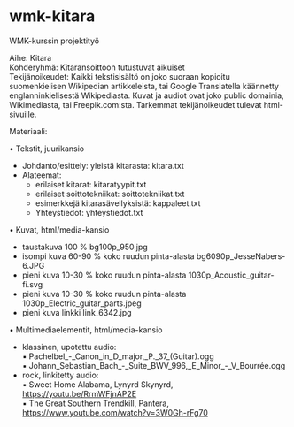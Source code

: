 # wmk-kitara

WMK-kurssin projektityö

Aihe: Kitara  
Kohderyhmä: Kitaransoittoon tutustuvat aikuiset  
Tekijänoikeudet: Kaikki tekstisisältö on joko suoraan kopioitu suomenkielisen Wikipedian artikkeleista, tai Google Translatella käännetty englanninkielisestä Wikipediasta. Kuvat ja audiot ovat joko public domainia, Wikimediasta, tai Freepik.com:sta. Tarkemmat tekijänoikeudet tulevat html-sivuille.

Materiaali:

• Tekstit, juurikansio

- Johdanto/esittely: yleistä kitarasta: kitara.txt
- Alateemat:
  - erilaiset kitarat: kitaratyypit.txt
  - erilaiset soittotekniikat: soittotekniikat.txt
  - esimerkkejä kitarasävellyksistä: kappaleet.txt
  - Yhteystiedot: yhteystiedot.txt

• Kuvat, html/media-kansio

- taustakuva 100 % bg100p_950.jpg
- isompi kuva 60-90 % koko ruudun pinta-alasta bg6090p_JesseNabers-6.JPG
- pieni kuva 10-30 % koko ruudun pinta-alasta 1030p_Acoustic_guitar-fi.svg
- pieni kuva 10-30 % koko ruudun pinta-alasta 1030p_Electric_guitar_parts.jpeg
- pieni kuva linkki link_6342.jpg

• Multimediaelementit, html/media-kansio

- klassinen, upotettu audio:  
  ▪ Pachelbel\_-_Canon_in_D_major,\_P.\_37\_(Guitar).ogg  
  ▪ Johann_Sebastian_Bach\_-_Suite_BWV_996,\_E_Minor\_-_V_Bourrée.ogg
- rock, linkitetty audio:  
   ▪ Sweet Home Alabama, Lynyrd Skynyrd, https://youtu.be/RrmWFjnAP2E  
   ▪ The Great Southern Trendkill, Pantera, https://www.youtube.com/watch?v=3W0Gh-rFg70
